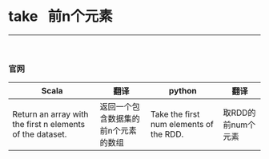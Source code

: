 # take  &nbsp; 前n个元素

---

<br>

### 官网
| Scala | 翻译  | python | 翻译  |
|-------|-----|--------|-----|
|Return an array with the first n elements of the dataset.|返回一个包含数据集的前n个元素的数组|Take the first num elements of the RDD.|取RDD的前num个元素|

